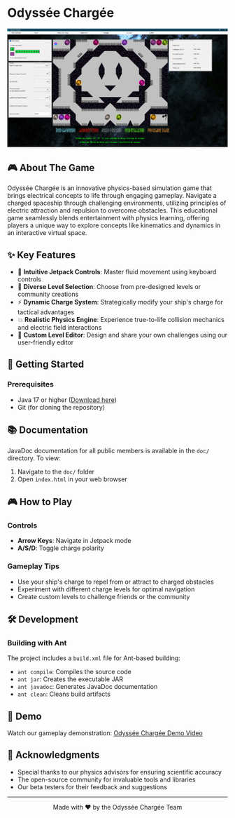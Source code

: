 # Odyssée Chargée

![Game Screenshot](ressources/Odyssee_chargee.png)

## 🎮 About The Game

Odyssée Chargée is an innovative physics-based simulation game that brings electrical concepts to life through engaging gameplay. Navigate a charged spaceship through challenging environments, utilizing principles of electric attraction and repulsion to overcome obstacles. This educational game seamlessly blends entertainment with physics learning, offering players a unique way to explore concepts like kinematics and dynamics in an interactive virtual space.

## ✨ Key Features

- 🚀 **Intuitive Jetpack Controls**: Master fluid movement using keyboard controls
- 🎯 **Diverse Level Selection**: Choose from pre-designed levels or community creations
- ⚡ **Dynamic Charge System**: Strategically modify your ship's charge for tactical advantages
- 💥 **Realistic Physics Engine**: Experience true-to-life collision mechanics and electric field interactions
- 🔨 **Custom Level Editor**: Design and share your own challenges using our user-friendly editor

## 🚀 Getting Started

### Prerequisites

- Java 17 or higher ([Download here](https://www.oracle.com/java/technologies/javase/jdk17-archive-downloads.html))
- Git (for cloning the repository)

## 📚 Documentation

JavaDoc documentation for all public members is available in the `doc/` directory. To view:
1. Navigate to the `doc/` folder
2. Open `index.html` in your web browser

## 🎮 How to Play

### Controls
- **Arrow Keys**: Navigate in Jetpack mode
- **A/S/D**: Toggle charge polarity

### Gameplay Tips
- Use your ship's charge to repel from or attract to charged obstacles
- Experiment with different charge levels for optimal navigation
- Create custom levels to challenge friends or the community

## 🛠️ Development

### Building with Ant
The project includes a `build.xml` file for Ant-based building:
- `ant compile`: Compiles the source code
- `ant jar`: Creates the executable JAR
- `ant javadoc`: Generates JavaDoc documentation
- `ant clean`: Cleans build artifacts

## 🎥 Demo

Watch our gameplay demonstration:
[Odyssée Chargée Demo Video](https://youtu.be/X7LkB-zn0os)

## 🙏 Acknowledgments

- Special thanks to our physics advisors for ensuring scientific accuracy
- The open-source community for invaluable tools and libraries
- Our beta testers for their feedback and suggestions

---

<p align="center">Made with ❤️ by the Odyssée Chargée Team</p>